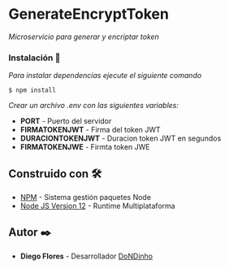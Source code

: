 # GenerateEncryptToken
_Microservicio para generar y encriptar token_

### Instalación 🔧
_Para instalar dependencias ejecute el siguiente comando_
```env
$ npm install
```
_Crear un archivo .env con las siguientes variables:_
* **PORT** - Puerto del servidor
* **FIRMATOKENJWT** - Firma del token JWT
* **DURACIONTOKENJWT** - Duracion token JWT en segundos
* **FIRMATOKENJWE** - Firmta token JWE

## Construido con 🛠️
* [NPM](https://www.npmjs.com/) - Sistema gestión paquetes Node
* [Node JS Version 12](https://nodejs.org/en/blog/release/v12.13.0/) - Runtime Multiplataforma

## Autor ✒️
* **Diego Flores** - Desarrollador [DoNDinho](https://github.com/DoNDinho)
